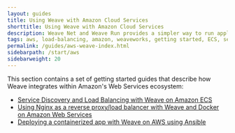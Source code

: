 ```yaml
---
layout: guides
title: Using Weave with Amazon Cloud Services
shorttitle: Using Weave with Amazon Cloud Services
description: Weave Net and Weave Run provides a simpler way to run applications on the EC2 Container Service
tags: aws, load-balancing, amazon, weaveworks, getting started, ECS, service discovery
permalink: /guides/aws-weave-index.html
sidebarpath: /start/aws
sidebarweight: 20
---
```



This section contains a set of getting started guides that describe how Weave integrates within Amazon's Web Services ecosystem: 

* [Service Discovery and Load Balancing with Weave on Amazon ECS](/guides/service-discovery-with-weave-aws-ecs.html)
* [Using Nginx as a reverse proxy/load balancer with Weave and Docker on Amazon Web Services](/guides/weave-docker-aws-nginx-ubuntu-simple.html)
* [Deploying a containerized app with Weave on AWS using Ansible](/guides/weave-ansible-docker-haproxy-aws.html)

 
